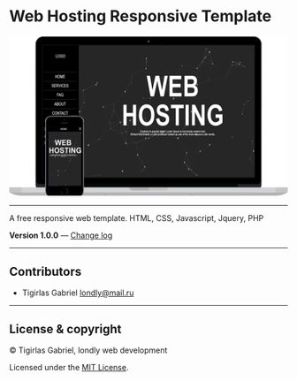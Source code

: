 # Web Hosting Responsive Template 

![alt text](whtemplate.png)

---

A free responsive web template. HTML, CSS, Javascript, Jquery, PHP

**Version 1.0.0** — [Change log](CHANGELOG.md)

---

## Contributors

- Tigirlas Gabriel <londly@mail.ru>

---

## License & copyright

© Tigirlas Gabriel, londly web development

Licensed under the [MIT License](LICENSE).
